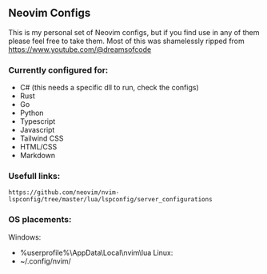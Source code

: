 ## Neovim Configs

This is my personal set of Neovim configs, but if you find use in any of them please feel free to take them.
Most of this was shamelessly ripped from https://www.youtube.com/@dreamsofcode

### Currently configured for:
- C# (this needs a specific dll to run, check the configs)
- Rust
- Go
- Python
- Typescript
- Javascript
- Tailwind CSS
- HTML/CSS
- Markdown

### Usefull links:
    https://github.com/neovim/nvim-lspconfig/tree/master/lua/lspconfig/server_configurations

### OS placements:
Windows: 
- %userprofile%\AppData\Local\nvim\lua
Linux:
- ~/.config/nvim/
